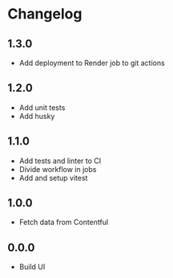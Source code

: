 # Changelog

## 1.3.0
- Add deployment to Render job to git actions

## 1.2.0
- Add unit tests
- Add husky

## 1.1.0
- Add tests and linter to CI
- Divide workflow in jobs
- Add and setup vitest

## 1.0.0
- Fetch data from Contentful

## 0.0.0
- Build UI
